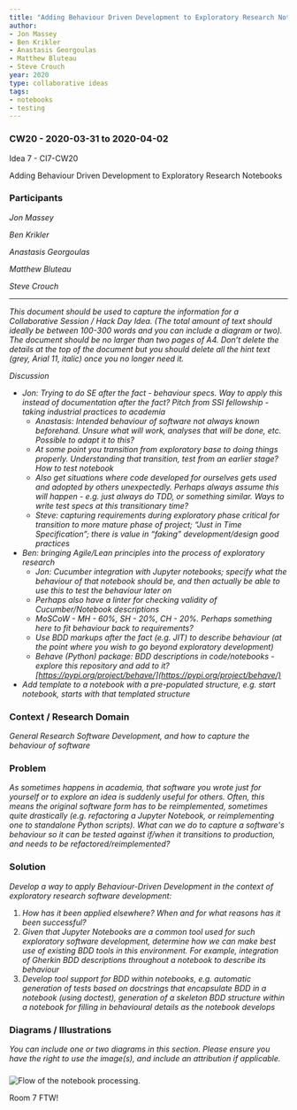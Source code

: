 ```yaml
---
title: "Adding Behaviour Driven Development to Exploratory Research Notebooks"
author:
- Jon Massey
- Ben Krikler
- Anastasis Georgoulas
- Matthew Bluteau
- Steve Crouch
year: 2020
type: collaborative ideas
tags:
- notebooks
- testing
---
```

### CW20 - 2020-03-31 to 2020-04-02

Idea 7 - CI7-CW20

Adding Behaviour Driven Development to Exploratory Research Notebooks


### **Participants**

_Jon Massey_

_Ben Krikler_

_Anastasis Georgoulas_

_Matthew Bluteau_

_Steve Crouch_



---


_This document should be used to capture the information for a Collaborative Session / Hack Day Idea. (The total amount of text should ideally be between 100-300 words and you can include a diagram or two). The document should be no larger than two pages of A4. Don’t delete the details at the top of the document but you should delete all the hint text (grey, Arial 11, italic) once you no longer need it._

_Discussion_



*   _Jon: Trying to do SE after the fact - behaviour specs. Way to apply this instead of documentation after the fact? Pitch from SSI fellowship - taking industrial practices to academia_
    *   _Anastasis: Intended behaviour of software not always known beforehand. Unsure what will work, analyses that will be done, etc. Possible to adapt it to this?_
    *   _At some point you transition from exploratory base to doing things properly. Understanding that transition, test from an earlier stage? How to test notebook_
    *   _Also get situations where code developed for ourselves gets used and adopted by others unexpectedly. Perhaps always assume this will happen - e.g. just always do TDD, or something similar. Ways to write test specs at this transitionary time?_
    *   _Steve: capturing requirements during exploratory phase critical for transition to more mature phase of project; “Just in Time Specification”; there is value in “faking” development/design good practices_
*   _Ben: bringing Agile/Lean principles into the process of exploratory research_
    *   _Jon: Cucumber integration with Jupyter notebooks; specify what the behaviour of that notebook should be, and then actually be able to use this to test the behaviour later on_
    *   _Perhaps also have a linter for checking validity of Cucumber/Notebook descriptions_
    *   _MoSCoW - MH - 60%, SH - 20%, CH - 20%. Perhaps something here to fit behaviour back to requirements?_
    *   _Use BDD markups after the fact (e.g. JIT) to describe behaviour (at the point where you wish to go beyond exploratory development)_
    *   _Behave (Python) package: BDD descriptions in code/notebooks - explore this repository and add to it? [https://pypi.org/project/behave/](https://pypi.org/project/behave/)_
*   _Add template to a notebook with a pre-populated structure, e.g. start notebook, starts with that templated structure_


### **Context / Research Domain**

_General Research Software Development, and how to capture the behaviour of software_


### **Problem**

_As sometimes happens in academia, that software you wrote just for yourself or to explore an idea is suddenly useful for others. Often, this means the original software form has to be reimplemented, sometimes quite drastically (e.g. refactoring a Jupyter Notebook, or reimplementing one to standalone Python scripts). What can we do to capture a software's behaviour so it can be tested against if/when it transitions to production, and needs to be refactored/reimplemented?_


### **Solution**

_Develop a way to apply Behaviour-Driven Development in the context of exploratory research software development:_



1. _How has it been applied elsewhere? When and for what reasons has it been successful?_
2. _Given that Jupyter Notebooks are a common tool used for such exploratory software development, determine how we can make best use of existing BDD tools in this environment. For example, integration of Gherkin BDD descriptions throughout a notebook to describe its behaviour_
3. _Develop tool support for BDD within notebooks, e.g. automatic generation of tests based on docstrings that encapsulate BDD in a notebook (using doctest), generation of a skeleton BDD structure within a notebook for filling in behavioural details as the notebook develops_


### **Diagrams / Illustrations**

_You can include one or two diagrams in this section. Please ensure you have the right to use the image(s), and include an attribution if applicable._


###


![Flow of the notebook processing.](../images/cw20-notebook-flow.jpg)




Room 7 FTW!

